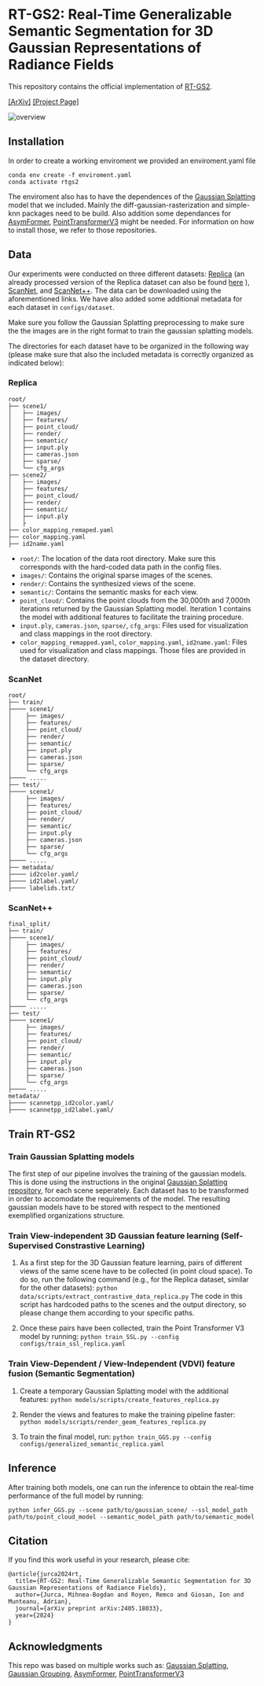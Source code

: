 # RT-GS2: Real-Time Generalizable Semantic Segmentation for 3D Gaussian Representations of Radiance Fields

This repository contains the official implementation of [RT-GS2](https://arxiv.org/abs/2405.18033).

[[ArXiv]](https://arxiv.org/abs/2405.18033) [[Project Page]](https://mbjurca.github.io/rt-gs2/)

![overview](https://github.com/mbjurca/RT_GS2/blob/main/arch_image/arch_overview.png)

## Installation

In order to create a working enviroment we provided an enviroment.yaml file

```
conda env create -f enviroment.yaml
conda activate rtgs2
```

The enviroment also has to have the dependences of the [Gaussian Splatting](https://github.com/graphdeco-inria/gaussian-splatting) model that we included. Mainly the diff-gaussian-rasterization and simple-knn packages need to be build. Also addition some dependances for [AsymFormer](https://github.com/Fourier7754/AsymFormer), [PointTransformerV3](https://github.com/Pointcept/PointTransformerV3) might be needed. For information on how to install those, we refer to those repositories.

## Data

Our experiments were conducted on three different datasets: [Replica](https://github.com/facebookresearch/Replica-Dataset) (an already processed version of the Replica dataset can also be found [here](https://www.dropbox.com/scl/fo/puh6djua6ewgs0afsswmz/AGudMbll0n0v_iADmqrrRds?rlkey=ep5495umv628y2sk8hvnh8msc&e=1&dl=0) ), [ScanNet](http://www.scan-net.org/), and [ScanNet++](https://kaldir.vc.in.tum.de/scannetpp/documentation). The data can be downloaded using the aforementioned links. We have also added some additional metadata for each dataset in `configs/dataset`.

Make sure you follow the Gaussian Splatting preprocessing to make sure the the images are in the right format to train the gaussian splatting models.

The directories for each dataset have to be organized in the following way (please make sure that also the included metadata is correctly organized as indicated below):

### Replica

```
root/
├── scene1/
│   ├── images/
│   ├── features/
│   ├── point_cloud/
│   ├── render/
│   ├── semantic/
│   ├── input.ply
│   ├── cameras.json
│   ├── sparse/
│   └── cfg_args  
├── scene2/
│   ├── images/
│   ├── features/
│   ├── point_cloud/
│   ├── render/
│   ├── semantic/
│   ├── input.ply
│   ├
├── color_mapping_remaped.yaml
├── color_mapping.yaml
├── id2name.yaml
```

- `root/`: The location of the data root directory. Make sure this corresponds with the hard-coded data path in the config files.
- `images/`: Contains the original sparse images of the scenes.
- `render/`: Contains the synthesized views of the scene.
- `semantic/`: Contains the semantic masks for each view.
- `point_cloud/`: Contains the point clouds from the 30,000th and 7,000th iterations returned by the Gaussian Splatting model. Iteration 1 contains the model with additional features to facilitate the training procedure.
- `input.ply`, `cameras.json`, `sparse/`, `cfg_args`: Files used for visualization and class mappings in the root directory.
- `color_mapping_remapped.yaml`, `color_mapping.yaml`, `id2name.yaml`: Files used for visualization and class mappings. Those files are provided in the dataset directory.

### ScanNet
```
root/
├── train/
├──── scene1/
│    ├── images/
│    ├── features/
│    ├── point_cloud/
│    ├── render/
│    ├── semantic/
│    ├── input.ply
│    ├── cameras.json
│    ├── sparse/
│    └── cfg_args
├──── .....
├── test/
├──── scene1/
│    ├── images/
│    ├── features/
│    ├── point_cloud/
│    ├── render/
│    ├── semantic/
│    ├── input.ply
│    ├── cameras.json
│    ├── sparse/
│    └── cfg_args
├──── .....
├── metadata/
├──── id2color.yaml/
├──── id2label.yaml/
├──── labelids.txt/
```

### ScanNet++
```
final_split/
├── train/
├──── scene1/
│    ├── images/
│    ├── features/
│    ├── point_cloud/
│    ├── render/
│    ├── semantic/
│    ├── input.ply
│    ├── cameras.json
│    ├── sparse/
│    └── cfg_args
├──── .....
├── test/
├──── scene1/
│    ├── images/
│    ├── features/
│    ├── point_cloud/
│    ├── render/
│    ├── semantic/
│    ├── input.ply
│    ├── cameras.json
│    ├── sparse/
│    └── cfg_args
├──── .....
metadata/
├──── scannetpp_id2color.yaml/
├──── scannetpp_id2label.yaml/
```

## Train RT-GS2

### Train Gaussian Splatting models

The first step of our pipeline involves the training of the gaussian models. This is done using the instructions in the original [Gaussian Splatting repository](https://github.com/graphdeco-inria/gaussian-splatting), for each scene seperately. Each dataset has to be transformed in order to accomodate the requirements of the model. The resulting gaussian models have to be stored with respect to the mentioned exemplified organizations structure.

### Train View-independent 3D Gaussian feature learning (Self-Supervised Constrastive Learning)

1. As a first step for the 3D Gaussian feature learning, pairs of different views of the same scene have to be collected (in point cloud space). To do so, run the following command (e.g., for the Replica dataset, similar for the other datasets): 
   `python data/scripts/extract_contrastive_data_replica.py`
   The code in this script has hardcoded paths to the scenes and the output directory, so please change them according to your specific paths.

2. Once these pairs have been collected, train the Point Transformer V3 model by running:
   `python train_SSL.py --config configs/train_ssl_replica.yaml`

### Train View-Dependent / View-Independent (VDVI) feature fusion (Semantic Segmentation)

1. Create a temporary Gaussian Splatting model with the additional features:
   `python models/scripts/create_features_replica.py`

2. Render the views and features to make the training pipeline faster:
   `python models/scripts/render_geom_features_replica.py`

3. To train the final model, run:
   `python train_GGS.py --config configs/generalized_semantic_replica.yaml`

## Inference

After training both models, one can run the inference to obtain the real-time performance of the full model by running:

```
python infer_GGS.py --scene path/to/gaussian_scene/ --ssl_model_path path/to/point_cloud_model --semantic_model_path path/to/semantic_model
```

## Citation
If you find this work useful in your research, please cite:
```
@article{jurca2024rt,
  title={RT-GS2: Real-Time Generalizable Semantic Segmentation for 3D Gaussian Representations of Radiance Fields},
  author={Jurca, Mihnea-Bogdan and Royen, Remco and Giosan, Ion and Munteanu, Adrian},
  journal={arXiv preprint arXiv:2405.18033},
  year={2024}
}
```

## Acknowledgments

This repo was based on multiple works such as: [Gaussian Splatting](https://github.com/graphdeco-inria/gaussian-splatting), [Gaussian Grouping](https://github.com/lkeab/gaussian-grouping), [AsymFormer](https://github.com/Fourier7754/AsymFormer), [PointTransformerV3](https://github.com/Pointcept/PointTransformerV3)

